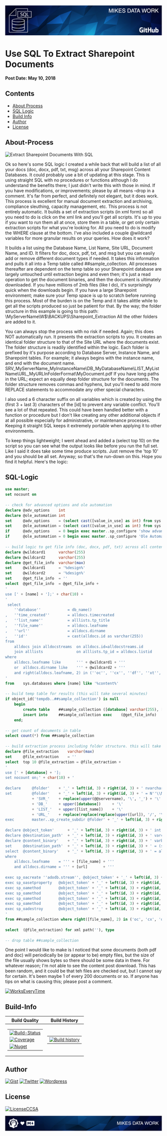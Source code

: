 ![MIKES DATA WORK GIT REPO](https://raw.githubusercontent.com/mikesdatawork/images/master/git_mikes_data_work_banner_01.png "Mikes Data Work")        

# Use SQL To Extract Sharepoint Documents
**Post Date: May 10, 2018**        



## Contents    
- [About Process](##About-Process)  
- [SQL Logic](#SQL-Logic)  
- [Build Info](#Build-Info)  
- [Author](#Author)  
- [License](#License)       

## About-Process

![Extract Sharepoint Documents With SQL]( https://mikesdatawork.files.wordpress.com/2018/05/image0011.png "Extract Sharepoint Documents With SQL")
 
<p>Ok so here's some SQL logic I created a while back that will build a list of all your docs (doc, docx, pdf, txt, msg) across all your Sharepoint Content Databases. It could probably use a bit of updating at this stage. This is using straight SQL with no procedures or functions although I do understand the benefits there; I just didn't write this with those in mind. If you have modifications, or improvements; please by all means –drop in a comment. It's far from perfect, and definitely not elegant, but it does work. This process is excellent for manual document extraction and archiving, compliance sleuthing, capacity management, etc. This process is not entirely automatic. It builds a set of extraction scripts (in xml form) so all you need to do is click on the xml link and you'll get all scripts. It's up to you if you want to run them all at once, store them in a table, or get only certain extraction scripts for what you're looking for. All you need to do is modify the WHERE clause at the bottom. I've also included a couple @wildcard variables for more granular results on your queries.
How does it work?
  
It builds a list using the Database Name, List Name, Site URL, Document Name, and ID. It filters for doc, docx, pdf, txt, and msg but you can easily add or remove different document types if needed.
It takes this information and pulls it all into a Temp table called ##sample_collection. All processes thereafter are dependent on the temp table so your Sharepoint database are largely untouched until extraction begins and even then; it's just a read operation to get the document binaries, and then the document is ultimately downloaded. If you have millions of 2mb files (like I do), it's surprisingly quick when the downloads begin. If you have a large Sharepoint environment; make sure your Temp space is up to scratch before running this process. Most of the burden is on the Temp and it takes alittle while to get all the scripts produced so just be patient for that.
By the way; the folder structure in this example is going to this path:
\\MyServerName\W$\BACKUPS\Sharepoint_Extraction
All the other folders are added to it.

You can always stop the process with no risk if needed. Again; this does NOT automatically run. It presents the extraction scripts to you.
It creates an identical folder structure to that of the Site URL where the documents exist. The folder structure is readily identified within the logic. Each folder is prefixed by it's purpose according to Database Server, Instance Name, and Sharepoint tables.
For example; it always begins with the instance name, and end with the document name.
SRV_MyServerName_MyInstanceName\DB_MyDatabaseName\LIST_MyListName\URL_MyURLInFolderFormat\MyDocument.pdf
If you have long paths in the URL; expect an equally deep folder structure for the documents. The folder structure removes commas and hyphens, but you'll need to add more REPLACE statements to accommodate any other special characters.

I also used a 6 character suffix on all variables which is created by using the (first 3 + last 3) characters of the [id] to prevent any variable conflict. You'll see a lot of that repeated. This could have been handled better with a function or procedure but I don't like creating any other additional objects if at all possible especially for administrative, or maintenance processes. Keeping it straight SQL keeps it extremely portable when applying it to other environments.

To keep things lightweight; I went ahead and added a (select top 10) on the script so you can see what the output looks like before you run the full set. Like I said it does take some time produce scripts. Just remove the 'top 10' and you should be all set.
Anyway; so that's the run-down on this. Hope you find it helpful.
Here's the logic:</p>      

## SQL-Logic
```SQL
use master;
set nocount on
 
-- check for advanced options and ole automation
declare @adv_options    int
declare @ole_automation int
set     @adv_options    = (select cast([value_in_use] as int) from sys.configurations where [configuration_id] = '518')
set     @ole_automation = (select cast([value_in_use] as int) from sys.configurations where [configuration_id] = '16388') 
if      @adv_options    = 0 begin exec master..sp_configure 'show advanced options', 1;     reconfigure with override; end
if      @ole_automation = 0 begin exec master..sp_configure 'Ole Automation Procedures', 1; reconfigure with override; end
 
-- build logic to get file info (doc, docx, pdf, txt) across all content databases
declare @wildcard1      varchar(255)
declare @wildcard2      varchar(255)
declare @get_file_info  varchar(max)
set     @wildcard1      = '%design%'
set     @wildcard2      = '%design%'
set     @get_file_info  = ''
select  @get_file_info  = @get_file_info +
'
use [' + [name] + '];' + char(10) + 
'
 select 
    ''database''            = db_name()
,   ''time_created''        = alldocs.timecreated
,   ''list_name''           = alllists.tp_title
,   ''file_name''           = alldocs.leafname
,   ''url''                 = alldocs.dirname
,   ''id''                  = cast(alldocs.id as varchar(255))
from 
    alldocs join alldocstreams  on alldocs.id=alldocstreams.id 
    join alllists               on alllists.tp_id = alldocs.listid
where
    alldocs.leafname like       ''' + @wildcard1 + '''
    or  alldocs.dirname like    ''' + @wildcard2 + '''
    and right(alldocs.leafname, 2) in (''oc'', ''cx'', ''df'', ''xt'', ''sg'')
'
from    sys.databases where [name] like '%content%'
 
-- build temp table for results (this will take several minutes)
if object_id('tempdb..##sample_collection') is null
    begin
        create table    ##sample_collection ([database] varchar(255), [time_created] datetime, [list_name] varchar(255), [file_name] varchar(510), [url] varchar(510), [id] varchar(255))
        insert into     ##sample_collection exec    (@get_file_info)
    end;
 
-- get count of documents in table
select count(*) from ##sample_collection
 
-- build extraction process including folder structure. this will take several minutes.
declare @file_extraction    varchar(max)
set     @file_extraction    = ''
select  top 10 @file_extraction = @file_extraction +
'
use [' + [database] + '];
set nocount on;' + char(10) + '
 
declare     @folder'    + '_' + left(id, 3) + right(id, 3) + ' nvarchar(4000) 
set         @folder'    + '_' + left(id, 3) + right(id, 3) + ' = N''\\MyServerName\W$\BACKUPS\Sharepoint_Extraction\' 
            + 'SVR_'    + replace(upper(@@servername), '\', '_') + '\' 
            + 'DB_'     + upper([database])     + '\' 
            + 'LIST_'   + upper([list_name])    + '\' 
            + 'URL_'    + replace(replace(replace(upper([url]), '/', '\'), '''', ''), ',', '') + '''
exec        master..xp_create_subdir @folder' + '_' + left(id, 3) + right(id, 3) + '; 
 
declare @object_token'      + '_' + left(id, 3) + right(id, 3) + ' int
declare @destination_path'  + '_' + left(id, 3) + right(id, 3) + ' varchar(255)
declare @content_binary'    + '_' + left(id, 3) + right(id, 3) + ' varbinary(max)
set     @destination_path'  + '_' + left(id, 3) + right(id, 3) + ' = (select @folder' + '_' + left(id, 3) + right(id, 3) + ' + ''\' +  [file_name] + ''')
select  @content_binary'    + '_' + left(id, 3) + right(id, 3) + ' = alldocstreams.content from alldocs join alldocstreams on alldocs.id = alldocstreams.id join alllists on alllists.tp_id = alldocs.listid
where  
    alldocs.leafname    = ''' + [file_name] + '''
    and alldocs.dirname = ''' + [url]       + '''
 
exec sp_oacreate ''adodb.stream'', @object_token' + '_' + left(id, 3) + right(id, 3) + ' output
exec sp_oasetproperty   @object_token' + '_' + left(id, 3) + right(id, 3) + ', ''type'', 1
exec sp_oamethod        @object_token' + '_' + left(id, 3) + right(id, 3) + ', ''open''
exec sp_oamethod        @object_token' + '_' + left(id, 3) + right(id, 3) + ', ''write'',       null, @content_binary'      + '_' + left(id, 3) + right(id, 3) + '
exec sp_oamethod        @object_token' + '_' + left(id, 3) + right(id, 3) + ', ''savetofile'',  null, @destination_path'    + '_' + left(id, 3) + right(id, 3) + ', 2
exec sp_oamethod        @object_token' + '_' + left(id, 3) + right(id, 3) + ', ''close''
exec sp_oadestroy       @object_token' + '_' + left(id, 3) + right(id, 3) + '
'
from ##sample_collection where right([file_name], 2) in ('oc', 'cx', 'df', 'xt', 'sg')
 
select  (@file_extraction) for xml path(''), type
 
-- drop table ##sample_collection
```
One point I would like to make is I noticed that some documents (both pdf and doc) will periodically be (or appear to be) empty files, but the size of the file usually shows bytes so there should be some data in there. For whatever reason; I'm not able to see the content post download. This has been random, and it could be that teh files are checked out, but I cannot say for certain. It's been maybe 1 of every 200 documents or so. If anyone has tips on what is causing this; please post a comment. 



[![WorksEveryTime](https://forthebadge.com/images/badges/60-percent-of-the-time-works-every-time.svg)](https://shitday.de/)

## Build-Info

| Build Quality | Build History |
|--|--|
|<table><tr><td>[![Build-Status](https://ci.appveyor.com/api/projects/status/pjxh5g91jpbh7t84?svg?style=flat-square)](#)</td></tr><tr><td>[![Coverage](https://coveralls.io/repos/github/tygerbytes/ResourceFitness/badge.svg?style=flat-square)](#)</td></tr><tr><td>[![Nuget](https://img.shields.io/nuget/v/TW.Resfit.Core.svg?style=flat-square)](#)</td></tr></table>|<table><tr><td>[![Build history](https://buildstats.info/appveyor/chart/tygerbytes/resourcefitness)](#)</td></tr></table>|

## Author

[![Gist](https://img.shields.io/badge/Gist-MikesDataWork-<COLOR>.svg)](https://gist.github.com/mikesdatawork)
[![Twitter](https://img.shields.io/badge/Twitter-MikesDataWork-<COLOR>.svg)](https://twitter.com/mikesdatawork)
[![Wordpress](https://img.shields.io/badge/Wordpress-MikesDataWork-<COLOR>.svg)](https://mikesdatawork.wordpress.com/)

  
## License
[![LicenseCCSA](https://img.shields.io/badge/License-CreativeCommonsSA-<COLOR>.svg)](https://creativecommons.org/share-your-work/licensing-types-examples/)

![Mikes Data Work](https://raw.githubusercontent.com/mikesdatawork/images/master/git_mikes_data_work_banner_02.png "Mikes Data Work")

